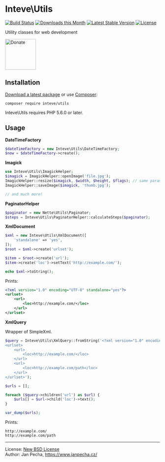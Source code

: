 # Inteve\Utils

[![Build Status](https://github.com/inteve/utils/workflows/Build/badge.svg)](https://github.com/inteve/utils/actions)
[![Downloads this Month](https://img.shields.io/packagist/dm/inteve/utils.svg)](https://packagist.org/packages/inteve/utils)
[![Latest Stable Version](https://poser.pugx.org/inteve/utils/v/stable)](https://github.com/inteve/utils/releases)
[![License](https://img.shields.io/badge/license-New%20BSD-blue.svg)](https://github.com/inteve/utils/blob/master/license.md)

Utility classes for web development

<a href="https://www.janpecha.cz/donate/"><img src="https://buymecoffee.intm.org/img/donate-banner.v1.svg" alt="Donate" height="100"></a>


## Installation

[Download a latest package](https://github.com/inteve/utils/releases) or use [Composer](http://getcomposer.org/):

```
composer require inteve/utils
```

Inteve\Utils requires PHP 5.6.0 or later.


## Usage

**DateTimeFactory**

```php
$dateTimeFactory = new Inteve\Utils\DateTimeFactory;
$now = $dateTimeFactory->create();
```


**Imagick**

``` php
use Inteve\Utils\ImagickHelper;
$imagick = ImagickHelper::openImage('file.jpg');
ImagickHelper::resize($imagick, $width, $height, $flags); // same parameters as for Image::resize()
ImagickHelper::saveImage($imagick, 'thumb.jpg');

// and much more!
```


**PaginatorHelper**

```php
$paginator = new Nette\Utils\Paginator;
$steps = Inteve\Utils\PaginatorHelper::calculateSteps($paginator);
```


**XmlDocument**

```php
$xml = new Inteve\Utils\XmlDocument([
	'standalone' => 'yes',
]);
$root = $xml->create('urlset');

$item = $root->create('url');
$item->create('loc')->setText('http://example.com/');

echo $xml->toString();
```

Prints:

```xml
<?xml version="1.0" encoding="UTF-8" standalone="yes"?>
<urlset>
	<url>
		<loc>http://example.com/</loc>
	</url>
</urlset>
```

**XmlQuery**

Wrapper of SimpleXml.

```php
$query = Inteve\Utils\XmlQuery::fromString('<?xml version="1.0" encoding="UTF-8" standalone="yes"?>
<urlset>
	<url>
		<loc>http://example.com/</loc>
	</url>
	<url>
		<loc>http://example.com/path</loc>
	</url>
</urlset>');

$urls = [];

foreach ($query->children('url') as $url) {
	$urls[] = $url->child('loc')->text();
}

var_dump($urls);
```

Prints:

```
http://example.com/
http://example.com/path
```


------------------------------

License: [New BSD License](license.md)
<br>Author: Jan Pecha, https://www.janpecha.cz/
